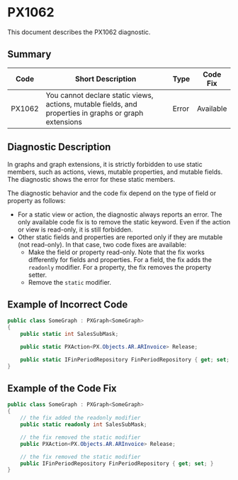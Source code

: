 # PX1062
This document describes the PX1062 diagnostic.

## Summary

| Code   | Short Description                                                                         | Type                           | Code Fix    | 
| ------ | ----------------------------------------------------------------------------------------- | ------------------------------ | ----------- | 
| PX1062 | You cannot declare static views, actions, mutable fields, and properties in graphs or graph extensions | Error | Available | 

## Diagnostic Description

In graphs and graph extensions, it is strictly forbidden to use static members, such as actions, views, mutable properties, and mutable fields. The diagnostic shows the error for these static members.

The diagnostic behavior and the code fix depend on the type of field or property as follows:
 - For a static view or action, the diagnostic always reports an error. The only available code fix is to remove the static keyword. Even if the action or view is read-only, it is still forbidden.
 - Other static fields and properties are reported only if they are mutable (not read-only). In that case, two code fixes are available:
   - Make the field or property read-only. Note that the fix works differently for fields and properties. For a field, the fix adds the `readonly` modifier. For a property, the fix removes the property setter.
   - Remove the `static` modifier.

## Example of Incorrect Code

```C#
public class SomeGraph : PXGraph<SomeGraph>
{
    public static int SalesSubMask;

    public static PXAction<PX.Objects.AR.ARInvoice> Release;

    public static IFinPeriodRepository FinPeriodRepository { get; set; }
}
```

## Example of the Code Fix

```C#
public class SomeGraph : PXGraph<SomeGraph>
{
	// the fix added the readonly modifier
    public static readonly int SalesSubMask;

	// the fix removed the static modifier
    public PXAction<PX.Objects.AR.ARInvoice> Release;

	// the fix removed the static modifier
    public IFinPeriodRepository FinPeriodRepository { get; set; }
}
```